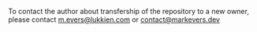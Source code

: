 To contact the author about transfership of the repository to a new owner, please contact <a href="mailto:m.evers@lukkien.com">m.evers@lukkien.com<a> or <a href="mailto:contact-markevers@proton.me">contact@markevers.dev<a>
